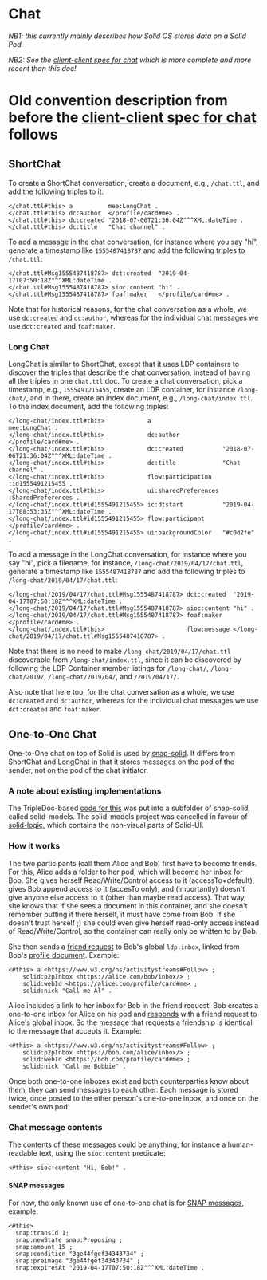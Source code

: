 # Chat
_NB1: this currently mainly describes how Solid OS stores data on a Solid Pod._

_NB2: See the [client-client spec for chat](https://solid.github.io/chat/) which is more complete and more recent than this doc!_

# Old convention description from before the [client-client spec for chat](https://solid.github.io/chat/) follows

## ShortChat
To create a ShortChat conversation, create a document, e.g., `/chat.ttl`, and add the following triples to it:

```turtle
</chat.ttl#this> a          mee:LongChat .
</chat.ttl#this> dc:author  </profile/card#me> .
</chat.ttl#this> dc:created "2018-07-06T21:36:04Z"^^XML:dateTime .
</chat.ttl#this> dc:title   "Chat channel" .
```

To add a message in the chat conversation, for instance where you say "hi", generate a timestamp like `1555487418787` and add the following triples to `/chat.ttl`:

```turtle
</chat.ttl#Msg1555487418787> dct:created  "2019-04-17T07:50:18Z"^^XML:dateTime .
</chat.ttl#Msg1555487418787> sioc:content "hi" .
</chat.ttl#Msg1555487418787> foaf:maker   </profile/card#me> .
```

Note that for historical reasons, for the chat conversation as a whole, we use `dc:created` and `dc:author`, whereas for the individual chat messages we use `dct:created` and `foaf:maker`.

### Long Chat

LongChat is similar to ShortChat, except that it uses LDP containers to discover the triples that describe the chat conversation,
instead of having all the triples in one `chat.ttl` doc.
To create a chat conversation, pick a timestamp, e.g., `1555491215455`, create an LDP container, for instance `/long-chat/`, and in there, create an index document, e.g., `/long-chat/index.ttl`. To the index document, add the following triples:

```turtle
</long-chat/index.ttl#this>            a                    mee:LongChat .
</long-chat/index.ttl#this>            dc:author            </profile/card#me> .
</long-chat/index.ttl#this>            dc:created           "2018-07-06T21:36:04Z"^^XML:dateTime .
</long-chat/index.ttl#this>            dc:title             "Chat channel" .
</long-chat/index.ttl#this>            flow:participation   :id1555491215455 .
</long-chat/index.ttl#this>            ui:sharedPreferences :SharedPreferences .
</long-chat/index.ttl#id1555491215455> ic:dtstart           "2019-04-17T08:53:35Z"^^XML:dateTime .
</long-chat/index.ttl#id1555491215455> flow:participant     </profile/card#me> .
</long-chat/index.ttl#id1555491215455> ui:backgroundColor   "#c0d2fe" .
```

To add a message in the LongChat conversation, for instance where you say "hi", pick a filename, for instance, `/long-chat/2019/04/17/chat.ttl`, generate a timestamp like `1555487418787` and add the following triples to `/long-chat/2019/04/17/chat.ttl`:

```turtle
</long-chat/2019/04/17/chat.ttl#Msg1555487418787> dct:created  "2019-04-17T07:50:18Z"^^XML:dateTime .
</long-chat/2019/04/17/chat.ttl#Msg1555487418787> sioc:content "hi" .
</long-chat/2019/04/17/chat.ttl#Msg1555487418787> foaf:maker   </profile/card#me> .
</long-chat/index.ttl#this>                       flow:message </long-chat/2019/04/17/chat.ttl#Msg1555487418787> .
```

Note that there is no need to make `/long-chat/2019/04/17/chat.ttl` discoverable from `/long-chat/index.ttl`, since it can be discovered by following the LDP Container member listings for `/long-chat/`, `/long-chat/2019/`, `/long-chat/2019/04/`, and `/2019/04/17/`.

Also note that here too, for the chat conversation as a whole, we use `dc:created` and `dc:author`, whereas for the individual chat messages we use `dct:created` and `foaf:maker`.

## One-to-One Chat

One-to-One chat on top of Solid is used by [snap-solid](https://github.com/ledgerloops/snap-solid).
It differs from ShortChat and LongChat in that it stores messages on the pod of the sender,
not on the pod of the chat initiator.

### A note about existing implementations
The TripleDoc-based [code for this](https://github.com/ledgerloops/snap-solid/blob/c4eb218/src/solid-models/SolidContact.ts)
was put into a subfolder of snap-solid, called solid-models. The solid-models project was cancelled
in favour of [solid-logic](https://github.com/solid/solid-logic), which contains the non-visual parts of Solid-UI.

### How it works
The two participants (call them Alice and Bob) first have to become friends.
For this, Alice adds a folder to her pod, which will become her inbox for Bob.
She gives herself Read/Write/Control access to it (accessTo+default),
gives Bob append access to it (accesTo only),
and (importantly) doesn't give anyone else access to it (other than maybe read access).
That way, she knows that if she sees a document in this container, and she doesn't
remember putting it there herself, it must have come from Bob. If she doesn't trust herself ;)
she could even give herself read-only access instead of Read/Write/Control, so the container
can really only be written to by Bob.

She then sends a [friend request](https://github.com/ledgerloops/snap-solid/blob/c4eb218/src/solid-models/PodData.ts#L217-L220)
to Bob's global `ldp.inbox`, linked from Bob's [profile document](https://pdsinterop.org/conventions/profile/#linking-to-your-pod).
Example:
```turtle
<#this> a <https://www.w3.org/ns/activitystreams#Follow> ;
    solid:p2pInbox <https://alice.com/bob/inbox/> ;
    solid:webId <https://alice.com/profile/card#me> ;
    solid:nick "Call me Al" .
```
Alice includes a link to her inbox for Bob in the friend request.
Bob creates a one-to-one inbox for Alice on his pod and
[responds](https://github.com/ledgerloops/snap-solid/blob/c4eb218/src/solid-models/PodData.ts#L424) with a friend request
to Alice's global inbox. So the message that requests a friendship is identical to the message that accepts it.
Example:
```turtle
<#this> a <https://www.w3.org/ns/activitystreams#Follow> ;
    solid:p2pInbox <https://bob.com/alice/inbox/> ;
    solid:webId <https://bob.com/profile/card#me> ;
    solid:nick "Call me Bobbie" .
```

Once both one-to-one inboxes exist and both counterparties know about them, they can send messages to each other.
Each message is stored twice, once posted to the other person's one-to-one inbox, and once on the sender's own pod.

### Chat message contents
The contents of these messages could be anything, for instance a human-readable text, using the `sioc:content` predicate:

```turtle
<#this> sioc:content "Hi, Bob!" .
```

#### SNAP messages
For now, the only known use of one-to-one chat is for [SNAP messages](https://github.com/ledgerloops/snap-solid/blob/ec7fc18/src/SnapContact.ts#L132-L150), example:
```turtle
<#this>
  snap:transId 1;
  snap:newState snap:Proposing ;
  snap:amount 15 ;
  snap:condition "3ge44fgef34343734" ;
  snap:preimage "3ge44fgef34343734" ;
  snap:expiresAt "2019-04-17T07:50:18Z"^^XML:dateTime .
  ```
